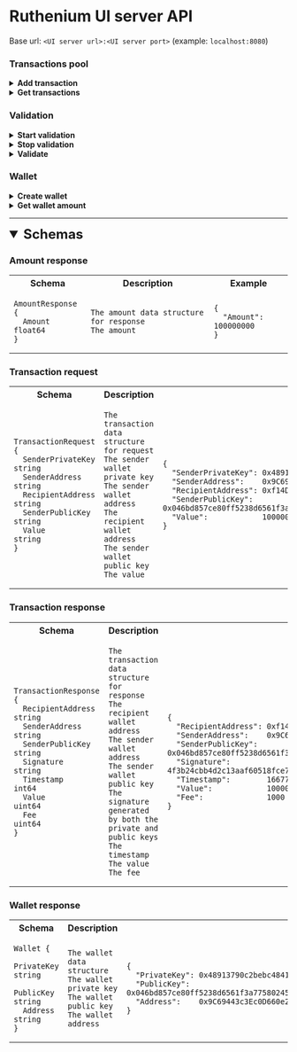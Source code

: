 # Ruthenium UI server API

Base url: `<UI server url>:<UI server port>` (example: `localhost:8080`)

### Transactions pool
<details>
<summary><b>Add transaction</b></summary>

![POST](https://img.shields.io/badge/POST-seagreen?style=flat-square)
![Transaction](https://img.shields.io/badge//transaction-dimgray?style=flat-square)

*Description:* Add a transaction to the transactions pool.
* **parameters:** *none*
* **request body:** [Transaction request](#transaction-request)
* **responses:**
  
  |Code|Description|
  |---|---|
  |200|Transaction added|
  |400|Bad request|
  |500|Internal server error|
</details>
<details>
<summary><b>Get transactions</b></summary>

![GET](https://img.shields.io/badge/GET-steelblue?style=flat-square)
![Transactions](https://img.shields.io/badge//transactions-dimgray?style=flat-square)

*Description:* Get all the transactions of the current transactions pool.
* **parameters:** *none*
* **request body:** *none*
* **responses:**
  
  |Code|Description|
  |---|---|
  |200|Array of [transaction responses](#transaction-response)|
  |500|Internal server error|
</details>

### Validation
<details>
<summary><b>Start validation</b></summary>

![POST](https://img.shields.io/badge/POST-seagreen?style=flat-square)
![Mine start](https://img.shields.io/badge//mine/start-dimgray?style=flat-square)

*Description:* Start validating one block per minute.
* **parameters:** *none*
* **request body:** *none*
* **responses:**

  |Code|Description|
  |---|---|
  |200|Validation started|
  |500|Internal server error|
</details>
<details>
<summary><b>Stop validation</b></summary>

![POST](https://img.shields.io/badge/POST-seagreen?style=flat-square)
![Mine stop](https://img.shields.io/badge//mine/stop-dimgray?style=flat-square)

*Description:* Stop validating one block per minute.
* **parameters:** *none*
* **request body:** *none*
* **responses:**

  |Code|Description|
  |---|---|
  |200|Validation stopped|
  |500|Internal server error|
</details>
<details>
<summary><b>Validate</b></summary>

![POST](https://img.shields.io/badge/POST-seagreen?style=flat-square)
![Mine start](https://img.shields.io/badge//mine-dimgray?style=flat-square)

*Description:* Validate the next block.
* **parameters:** *none*
* **request body:** *none*
* **responses:**

  |Code|Description|
  |---|---|
  |200|The next block will be validated|
  |500|Internal server error|
</details>

### Wallet
<details>
<summary><b>Create wallet</b></summary>

![POST](https://img.shields.io/badge/POST-seagreen?style=flat-square)
![Wallet](https://img.shields.io/badge//wallet-dimgray?style=flat-square)

*Description:* Create a new wallet instance with the provided program arguments.
* **parameters:** *none*
* **request body:** *none*
* **responses:**

  |Code|Description|
  |---|---|
  |200|[Wallet response](#wallet-response)|
  |500|Internal server error|
</details>
<details>
<summary><b>Get wallet amount</b></summary>

![GET](https://img.shields.io/badge/GET-steelblue?style=flat-square)
![Wallet amount](https://img.shields.io/badge//wallet/amount-dimgray?style=flat-square)

*Description:* Get the amount for the given wallet address.
* **parameters:**

  |Name|Description|Example|
  |---|---|---|
  |`address`|42 characters hexadecimal wallet address|`0xf14DB86A3292ABaB1D4B912dbF55e8abc112593a`|
* **request body:** *none*
* **responses:**

  |Code|Description|
  |---|---|
  |200|[Amount response](#amount-response)|
  |400|Bad request|
  |500|Internal server error|
</details>

---
<details open>
<summary style="font-size:24px"><b>Schemas</b></summary>

### Amount response
<table>
<th>
Schema
</th>
<th>
Description
</th>
<th>
Example
</th>
<tr>
<td>

```
AmountResponse {
  Amount float64
}
```
</td>
<td>

```
The amount data structure for response
The amount

```
</td>
<td>

```
{
  "Amount": 100000000
}
```
</td>
</tr>
</table>

### Transaction request
<table>
<th>
Schema
</th>
<th>
Description
</th>
<th>
Example
</th>
<tr>
<td>

```
TransactionRequest {
  SenderPrivateKey string
  SenderAddress    string
  RecipientAddress string
  SenderPublicKey  string
  Value            string
}
```
</td>
<td>

```
The transaction data structure for request
The sender wallet private key
The sender wallet address
The recipient wallet address
The sender wallet public key
The value

```
</td>
<td>

```
{
  "SenderPrivateKey": 0x48913790c2bebc48417491f96a7e07ec94c76ccd0fe1562dc1749479d9715afd
  "SenderAddress":    0x9C69443c3Ec0D660e257934ffc1754EB9aD039CB
  "RecipientAddress": 0xf14DB86A3292ABaB1D4B912dbF55e8abc112593a
  "SenderPublicKey":  0x046bd857ce80ff5238d6561f3a775802453c570b6ea2cbf93a35a8a6542b2edbe5f625f9e3fbd2a5df62adebc27391332a265fb94340fb11b69cf569605a5df782
  "Value":            100000000
}
```
</td>
</tr>
</table>

### Transaction response
<table>
<th>
Schema
</th>
<th>
Description
</th>
<th>
Example
</th>
<tr>
<td>

```
TransactionResponse {
  RecipientAddress string
  SenderAddress    string
  SenderPublicKey  string
  Signature        string
  Timestamp        int64
  Value            uint64
  Fee              uint64
}
```
</td>
<td>

```
The transaction data structure for response
The recipient wallet address
The sender wallet address
The sender wallet public key
The signature generated by both the private and public keys
The timestamp
The value
The fee

```
</td>
<td>

```
{
  "RecipientAddress": 0xf14DB86A3292ABaB1D4B912dbF55e8abc112593a
  "SenderAddress":    0x9C69443c3Ec0D660e257934ffc1754EB9aD039CB
  "SenderPublicKey":  0x046bd857ce80ff5238d6561f3a775802453c570b6ea2cbf93a35a8a6542b2edbe5f625f9e3fbd2a5df62adebc27391332a265fb94340fb11b69cf569605a5df782
  "Signature":        4f3b24cbb4d2c13aaf60518fce70409fd29e1668db1c2109c0eac58427c203df59788bade6d5f3eb9df161b4ed3de451bac64f4c54e74578d69caf8cd401a38f
  "Timestamp":        1667768884780639700
  "Value":            100000000
  "Fee":              1000
}
```
</td>
</tr>
</table>

### Wallet response
<table>
<th>
Schema
</th>
<th>
Description
</th>
<th>
Example
</th>
<tr>
<td>

```
Wallet {
  PrivateKey string
  PublicKey  string
  Address    string
}
```
</td>
<td>

```
The wallet data structure
The wallet private key
The wallet public key
The wallet address

```
</td>
<td>

```
{
  "PrivateKey": 0x48913790c2bebc48417491f96a7e07ec94c76ccd0fe1562dc1749479d9715afd
  "PublicKey":  0x046bd857ce80ff5238d6561f3a775802453c570b6ea2cbf93a35a8a6542b2edbe5f625f9e3fbd2a5df62adebc27391332a265fb94340fb11b69cf569605a5df782
  "Address":    0x9C69443c3Ec0D660e257934ffc1754EB9aD039CB
}
```
</td>
</tr>
</table>
</details>

